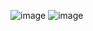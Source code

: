![image](https://user-images.githubusercontent.com/89851069/159467606-be18bfe4-8926-4a23-a660-70baa2a90d09.png)
![image](https://user-images.githubusercontent.com/89851069/159467691-598496fc-7ca0-4ce3-94ef-857177fd8552.png)
